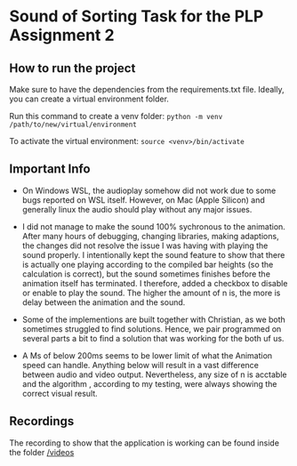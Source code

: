 # Sound of Sorting Task for the PLP Assignment 2


## How to run the project
Make sure to have the dependencies from the requirements.txt file. Ideally, you can create a virtual environment folder. 


Run this command to create a venv folder:
``python -m venv /path/to/new/virtual/environment``

To activate the virtual environment:
``source <venv>/bin/activate``


## Important Info
- On Windows WSL, the audioplay somehow did not work due to some bugs reported on WSL itself. However, on Mac (Apple Silicon) and generally linux the audio should play without any major issues.
- I did not manage to make the sound 100% sychronous to the animation. After many hours of debugging, changing libraries, making adaptions, the changes did not resolve the issue I was having with playing the sound properly. I intentionally kept the sound feature to show that there is actually one playing according to the compiled bar heights (so the calculation is correct), but the sound sometimes finishes before the animation itself has terminated. I therefore, added a checkbox to disable or enable to play the sound. The higher the amount of n is, the more is delay between the animation and the sound.

- Some of the implementions are built together with Christian, as we both sometimes struggled to find solutions. Hence, we pair programmed on several parts a bit to find a solution that was working for the both uf us.
- A Ms of below 200ms seems to be lower limit of what the Animation speed can handle. Anything below will result in a vast difference between audio and video output. Nevertheless, any size of n is acctable and the algorithm , according to my testing, were always showing the correct visual result.

## Recordings
The recording to show that the application is working can be found inside the folder [/videos](/videos/)


